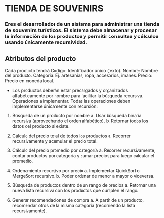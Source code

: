 

# TIENDA DE SOUVENIRS

### Eres el desarrollador de un sistema para administrar una tienda de souvenirs turísticos. El sistema debe almacenar y procesar la información de los productos y permitir consultas y cálculos usando únicamente recursividad.

## Atributos del producto
Cada producto tendrá
Código: Identificador único (texto).
Nombre: Nombre del producto.
Categoría: Ej. artesanías, ropa, accesorios, imanes.
Precio: Precio en moneda local.

* Los productos deberán estar precargados y organizados alfabéticamente por nombre para facilitar la búsqueda recursiva.
Operaciones a implementar. Todas las operaciones deben implementarse únicamente con recursión:

1. Búsqueda de un producto por nombre
 a. Usar búsqueda binaria recursiva (aprovechando el orden alfabético).
 b. Retornar todos los datos del producto si existe.

2. Cálculo del precio total de todos los productos
 a. Recorrer recursivamente y acumular el precio total.

3. Cálculo del precio promedio por categoría
 a. Recorrer recursivamente, contar productos por categoría y sumar precios para luego calcular el promedio.

4. Ordenamiento recursivo por precio
 a. Implementar QuickSort o MergeSort recursivo.
 b. Poder ordenar de menor a mayor o viceversa.

5. Búsqueda de productos dentro de un rango de precios
 a. Retornar una nueva lista recursiva con los productos que cumplen el rango.

6. Generar recomendaciones de compra
 a. A partir de un producto, recomendar otros de la misma categoría (recorriendo la lista recursivamente).

